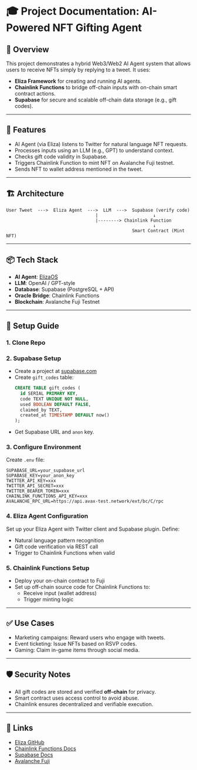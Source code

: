 # 🎓 Project Documentation: AI-Powered NFT Gifting Agent

## 🧠 Overview
This project demonstrates a hybrid Web3/Web2 AI Agent system that allows users to receive NFTs simply by replying to a tweet. It uses:

- **Eliza Framework** for creating and running AI agents.
- **Chainlink Functions** to bridge off-chain inputs with on-chain smart contract actions.
- **Supabase** for secure and scalable off-chain data storage (e.g., gift codes).

---

## 📌 Features
- AI Agent (via Eliza) listens to Twitter for natural language NFT requests.
- Processes inputs using an LLM (e.g., GPT) to understand context.
- Checks gift code validity in Supabase.
- Triggers Chainlink Function to mint NFT on Avalanche Fuji testnet.
- Sends NFT to wallet address mentioned in the tweet.

---

## 🏗️ Architecture

```
User Tweet  --->  Eliza Agent  --->  LLM  --->  Supabase (verify code)
                                  |                     ↓
                                  |--------> Chainlink Function
                                                        ↓
                                                Smart Contract (Mint NFT)
```

---

## 📦 Tech Stack
- **AI Agent**: [ElizaOS](https://github.com/eliza-ai/elizaos)
- **LLM**: OpenAI / GPT-style
- **Database**: Supabase (PostgreSQL + API)
- **Oracle Bridge**: Chainlink Functions
- **Blockchain**: Avalanche Fuji Testnet

---

## 🚀 Setup Guide

### 1. Clone Repo


### 2. Supabase Setup
- Create a project at [supabase.com](https://supabase.com)
- Create `gift_codes` table:
  ```sql
  CREATE TABLE gift_codes (
    id SERIAL PRIMARY KEY,
    code TEXT UNIQUE NOT NULL,
    used BOOLEAN DEFAULT FALSE,
    claimed_by TEXT,
    created_at TIMESTAMP DEFAULT now()
  );
  ```
- Get Supabase URL and `anon` key.

### 3. Configure Environment
Create `.env` file:
```env
SUPABASE_URL=your_supabase_url
SUPABASE_KEY=your_anon_key
TWITTER_API_KEY=xxx
TWITTER_API_SECRET=xxx
TWITTER_BEARER_TOKEN=xxx
CHAINLINK_FUNCTIONS_API_KEY=xxx
AVALANCHE_RPC_URL=https://api.avax-test.network/ext/bc/C/rpc
```

### 4. Eliza Agent Configuration
Set up your Eliza Agent with Twitter client and Supabase plugin. Define:
- Natural language pattern recognition
- Gift code verification via REST call
- Trigger to Chainlink Functions when valid

### 5. Chainlink Functions Setup
- Deploy your on-chain contract to Fuji
- Set up off-chain source code for Chainlink Functions to:
  - Receive input (wallet address)
  - Trigger minting logic

---

## ✅ Use Cases
- Marketing campaigns: Reward users who engage with tweets.
- Event ticketing: Issue NFTs based on RSVP codes.
- Gaming: Claim in-game items through social media.

---

## 🛡️ Security Notes
- All gift codes are stored and verified **off-chain** for privacy.
- Smart contract uses access control to avoid abuse.
- Chainlink ensures decentralized and verifiable execution.

---

## 🔗 Links
- [Eliza GitHub](https://github.com/eliza-ai/elizaos)
- [Chainlink Functions Docs](https://docs.chain.link/functions)
- [Supabase Docs](https://supabase.com/docs)
- [Avalanche Fuji](https://docs.avax.network/build/subnet/testnet-fuji)

